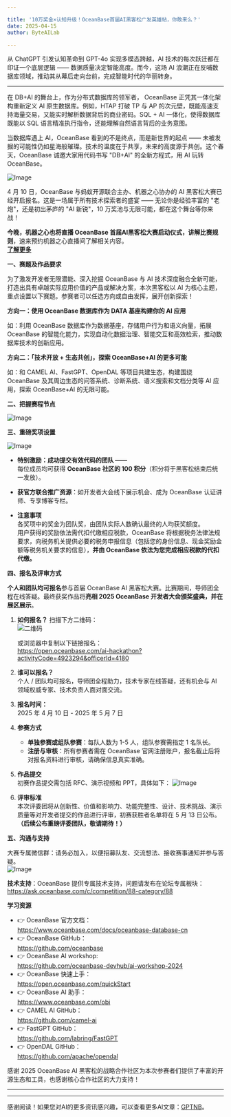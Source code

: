 ```yaml
---

title: '10万奖金×认知升级！OceanBase首届AI黑客松广发英雄帖，你敢来么？'
date: 2025-04-15
author: ByteAILab

---
```


从 ChatGPT 引发认知革命到 GPT-4o 实现多模态跨越，AI 技术的每次跃迁都在印证一个底层逻辑 —— 数据质量决定智能高度。而今，这场 AI 浪潮正在反哺数据库领域，推动其从幕后走向台前，完成智能时代的华丽转身。

---


在 DB+AI 的舞台上，作为分布式数据库的领军者， OceanBase 正凭其一体化架构重新定义 AI 原生数据库。例如，HTAP 打破 TP 与 AP 的次元壁，既能高速支持海量交易，又能实时解析数据背后的商业密码。SQL + AI 一体化，使得数据库既能以 SQL 语言精准执行指令，还能理解自然语言背后的业务意图。

当数据库遇上 AI，OceanBase 看到的不是终点，而是新世界的起点 —— 未被发掘的可能性仍如星海般璀璨。技术的温度在于共享，未来的高度源于共创。这个春天，OceanBase 诚邀大家用代码书写 "DB+AI" 的全新方程式，用 AI 玩转 OceanBase。

![Image](https://mmbiz.qpic.cn/sz_mmbiz_png/KmXPKA19gWibVg6ic9AFBfLjEK65uewGekHgD0aKZ210Ic7CLlk0ooluKorayicYCicAbZtzVbgibIfdlJhduy2n54w/640?wx_fmt=png&from=appmsg)

4 月 10 日，OceanBase 与蚂蚁开源联合主办、机器之心协办的 AI 黑客松大赛已经开启报名。这是一场属于所有技术探索者的盛宴 —— 无论你是经验丰富的 "老炮"，还是初出茅庐的 "AI 新锐"，10 万奖池与无限可能，都在这个舞台等你来战！

**今晚，机器之心也将直播 OceanBase 首届AI黑客松大赛启动仪式，讲解比赛规则**，速来预约机器之心直播间了解相关内容。  
**[了解更多](https://mp.weixin.qq.com/s/4TUwA9L_YlKRXzqJRR2mpw)**

**一、赛题及作品要求**

为了激发开发者无限潜能、深入挖掘 OceanBase 与 AI 技术深度融合全新可能，打造出具有卓越实际应用价值的产品或解决方案，本次黑客松以 AI 为核心主题，重点设置以下赛题。参赛者可以任选方向或自由发挥，展开创新探索！

**方向一：使用 OceanBase 数据库作为 DATA 基座构建你的 AI 应用**

如：利用 OceanBase 数据库作为数据基座，存储用户行为和语义向量，拓展 OceanBase 的智能化能力，实现自动化数据治理、智能交互和高效检索，推动数据库技术的创新应用。

**方向二：「技术开放 + 生态共创」，探索 OceanBase+AI 的更多可能**

如：和 CAMEL AI、FastGPT、OpenDAL 等项目共建生态，构建围绕 OceanBase 及其周边生态的问答系统、诊断系统、语义搜索和文档分类等 AI 应用，探索 OceanBase+AI 的无限可能。

**二、把握赛程节点**

![Image](https://mmbiz.qpic.cn/sz_mmbiz_png/KmXPKA19gWibVg6ic9AFBfLjEK65uewGekCtt2F8Uhpo7Z5lyFa930tYVsdzqduhUh46BOsmMxLeKVQTfYypKgew/640?wx_fmt=png&from=appmsg)

**三、重磅奖项设置**

![Image](https://mmbiz.qpic.cn/sz_mmbiz_png/KmXPKA19gWibVg6ic9AFBfLjEK65uewGekrdm8GsnibwaewGQOk2gmaus0DXZz8vAiaib5hhbWM4G6NzK9hyAXdPotg/640?wx_fmt=png&from=appmsg)

- **特别激励：成功提交有效代码的团队 ——**  
每位成员均可获得 **OceanBase 社区的 100 积分**（积分将于黑客松结束后统一发放）。

- **获官方联合推广资源**：如开发者大会线下展示机会、成为 OceanBase 认证讲师、专享博客专栏。

- **注意事项**  
各奖项中的奖金为团队奖，由团队实际人数确认最终的人均获奖额度。  
用户获得的奖励依法需代扣代缴相应税款，OceanBase 将根据税务法律法规要求，向税务机关提供必要的税务申报信息（包括您的身份信息、现金奖励金额等税务机关要求的信息），**并由 OceanBase 依法为您完成相应税款的代扣代缴。**

**四、报名及评审方式**

**个人和团队均可报名**参与首届 OceanBase AI 黑客松大赛。比赛期间，导师团全程在线答疑。最终获奖作品将**亮相 2025 OceanBase 开发者大会颁奖盛典，并在展区展示**。

1. **如何报名？**
   扫描下方二维码：  
   ![二维码](https://mmbiz.qpic.cn/sz_mmbiz_png/KmXPKA19gWibVg6ic9AFBfLjEK65uewGekKvqsum32ncn7XEW8glmjiajs81zK4zW10GQ8WqABmVBgdkLBcHiaxUYw/640?wx_fmt=png&from=appmsg)

   或浏览器中复制以下链接报名：  
   https://open.oceanbase.com/ai-hackathon?activityCode=4923294&officerId=4180

2. **谁可以报名？**  
个人 / 团队均可报名，导师团全程助力，技术专家在线答疑，还有机会与 AI 领域权威专家、技术负责人面对面交流。

3. **报名时间：**  
2025 年 4 月 10 日 - 2025 年 5 月 7 日

4. **参赛方式**
   - **单独参赛或组队参赛**：每队人数为 1-5 人，组队参赛需指定 1 名队长。
   - **注册与审核**：所有参赛者需在 OceanBase 官网注册账户，报名截止后将对报名资料进行审核，请确保信息真实准确。

5. **作品提交**  
初赛作品提交需包括 RFC、演示视频和 PPT，具体如下：
![Image](https://mmbiz.qpic.cn/sz_mmbiz_png/KmXPKA19gWibVg6ic9AFBfLjEK65uewGekG8ia6aUBAbiaicd6YxMFS2ZgzWqCy43Cr61iagqqojoPbPjXphE6xicR5Og/640?wx_fmt=png&from=appmsg)

6. **评审标准**  
本次评委团将从创新性、价值和影响力、功能完整性、设计、技术挑战、演示质量等对开发者提交的作品进行评审，初赛获胜者名单将在 5 月 13 日公布。  
**（后续公布重磅评委团队，敬请期待！）**

**五、沟通与支持**

大赛专属微信群：请务必加入，以便招募队友、交流想法、接收赛事通知并参与答疑。  
![Image](https://mmbiz.qpic.cn/sz_mmbiz_png/KmXPKA19gWibVg6ic9AFBfLjEK65uewGekRqZOFOwWAyPRLSPgw5DEhr0bX5XXic7XJveVeicLU0ib8q92MOs9iaLq4w/640?wx_fmt=png&from=appmsg)

**技术支持**：OceanBase 提供专属技术支持，问题请发布在论坛专属板块：  
https://ask.oceanbase.com/c/competition/88-category/88

**学习资源**
- 👉 OceanBase 官方文档：  
  https://www.oceanbase.com/docs/oceanbase-database-cn
- 👉 OceanBase GitHub：  
  https://github.com/oceanbase
- 👉 OceanBase AI workshop:  
  https://github.com/oceanbase-devhub/ai-workshop-2024
- 👉 OceanBase 快速上手：  
  https://open.oceanbase.com/quickStart
- 👉 OceanBase AI 助手：  
  https://www.oceanbase.com/obi
- 👉 CAMEL AI GitHub：  
  https://github.com/camel-ai
- 👉 FastGPT GitHub：  
  https://github.com/labring/FastGPT
- 👉 OpenDAL GitHub：  
  https://github.com/apache/opendal

感谢 2025 OceanBase AI 黑客松的战略合作社区为本次参赛者们提供了丰富的开源生态和工具，也感谢核心合作社区的大力支持！

---
---
感谢阅读！如果您对AI的更多资讯感兴趣，可以查看更多AI文章：[GPTNB](https://gptnb.com)。